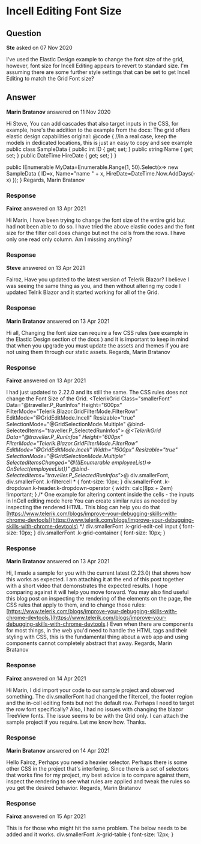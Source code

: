 # Incell Editing Font Size

## Question

**Ste** asked on 07 Nov 2020

I've used the Elastic Design example to change the font size of the grid, however, font size for Incell Editing appears to revert to standard size. I'm assuming there are some further style settings that can be set to get Incell Editing to match the Grid Font size?

## Answer

**Marin Bratanov** answered on 11 Nov 2020

Hi Steve, You can add cascades that also target inputs in the CSS, for example, here's the addition to the example from the docs: The grid offers elastic design capabilities <style> div.smallerFont, div.smallerFont.k-filtercell * { font-size: 10px;
} div.smallerFont.k-dropdown.k-header.k-dropdown-operator { width: calc ( 8px + 2em )!important;
} /* One example for altering content inside the cells - the inputs in InCell editing mode here
You can create similar rules as needed by inspecting the rendered HTML. This blog can help you do that
[https://www.telerik.com/blogs/improve-your-debugging-skills-with-chrome-devtools](https://www.telerik.com/blogs/improve-your-debugging-skills-with-chrome-devtools)
*/ div.smallerFont.k-grid-edit-cell input { font-size: 10px;
} </style> <TelerikGrid Data="@MyData" Class="smallerFont" Pageable="true" FilterMode="Telerik.Blazor.GridFilterMode.FilterRow" Sortable="true" Height="200px"> <GridColumns> <GridColumn Field="@(nameof(SampleData.ID))"> </GridColumn> <GridColumn Field="@(nameof(SampleData.Name))" Title="Employee Name"> </GridColumn> <GridColumn Field="@(nameof(SampleData.HireDate))" Title="Hire Date"> </GridColumn> </GridColumns> </TelerikGrid> original: <TelerikGrid Data="@MyData" Pageable="true" FilterMode="Telerik.Blazor.GridFilterMode.FilterRow" Sortable="true" Height="200px"> <GridColumns> <GridColumn Field="@(nameof(SampleData.ID))"> </GridColumn> <GridColumn Field="@(nameof(SampleData.Name))" Title="Employee Name"> </GridColumn> <GridColumn Field="@(nameof(SampleData.HireDate))" Title="Hire Date"> </GridColumn> </GridColumns> </TelerikGrid> @code {
//in a real case, keep the models in dedicated locations, this is just an easy to copy and see example
public class SampleData
{
public int ID { get; set; }
public string Name { get; set; }
public DateTime HireDate { get; set; }
}

public IEnumerable <SampleData> MyData=Enumerable.Range(1, 50).Select(x=> new SampleData
{
ID=x,
Name="name " + x,
HireDate=DateTime.Now.AddDays(-x)
});
} Regards, Marin Bratanov

### Response

**Fairoz** answered on 13 Apr 2021

Hi Marin, I have been trying to change the font size of the entire grid but had not been able to do so. I have tried the above elastic codes and the font size for the filter cell does change but not the cells from the rows. I have only one read only column. Am I missing anything?

### Response

**Steve** answered on 13 Apr 2021

Fairoz, Have you updated to the latest version of Telerik Blazor? I believe I was seeing the same thing as you, and then without altering my code I updated Telrik Blazor and it started working for all of the Grid.

### Response

**Marin Bratanov** answered on 13 Apr 2021

Hi all, Changing the font size can require a few CSS rules (see example in the Elastic Design section of the docs ) and it is important to keep in mind that when you upgrade you must update the assets and themes if you are not using them through our static assets. Regards, Marin Bratanov

### Response

**Fairoz** answered on 13 Apr 2021

I had just updated to 2.22.0 and its still the same. The CSS rules does not change the Font Size of the Grid. <TelerikGrid Class="smallerFont" Data="@traveller.P_RunInfos" Height="600px" FilterMode="Telerik.Blazor.GridFilterMode.FilterRow" EditMode="@GridEditMode.Incell" Resizable="true" SelectionMode="@GridSelectionMode.Multiple" @bind-SelectedItems="traveller.P_SelectedRunInfos"> @*<TelerikGrid Data="@traveller.P_RunInfos" Height="600px" FilterMode="Telerik.Blazor.GridFilterMode.FilterRow" EditMode="@GridEditMode.Incell" Width="1500px" Resizable="true" SelectionMode="@GridSelectionMode.Multiple" SelectedItemsChanged="@((IEnumerable<RunInfo> employeeList)=> OnSelect(employeeList))" @bind-SelectedItems="traveller.P_SelectedRunInfos">*@<GridColumns> <GridCheckboxColumn /> <GridColumn Field="P_RunID" Title="RunID" Groupable="false" Filterable="true" Editable="false" /> </GridColumns> </TelerikGrid> div.smallerFont, div.smallerFont .k-filtercell * { font-size: 10px; } div.smallerFont .k-dropdown.k-header.k-dropdown-operator { width: calc(8px + 2em) !important; } /* One example for altering content inside the cells - the inputs in InCell editing mode here You can create similar rules as needed by inspecting the rendered HTML. This blog can help you do that [https://www.telerik.com/blogs/improve-your-debugging-skills-with-chrome-devtools](https://www.telerik.com/blogs/improve-your-debugging-skills-with-chrome-devtools) */ div.smallerFont .k-grid-edit-cell input { font-size: 10px; } div.smallerFont .k-grid-container { font-size: 10px; }

### Response

**Marin Bratanov** answered on 13 Apr 2021

Hi, I made a sample for you with the current latest (2.23.0) that shows how this works as expected. I am attaching it at the end of this post together with a short video that demonstrates the expected results. I hope comparing against it will help you move forward. You may also find useful this blog post on inspecting the rendering of the elements on the page, the CSS rules that apply to them, and to change those rules: [https://www.telerik.com/blogs/improve-your-debugging-skills-with-chrome-devtools.](https://www.telerik.com/blogs/improve-your-debugging-skills-with-chrome-devtools.) Even when there are components for most things, in the web you'd need to handle the HTML tags and their styling with CSS, this is the fundamental thing about a web app and using components cannot completely abstract that away. Regards, Marin Bratanov

### Response

**Fairoz** answered on 14 Apr 2021

Hi Marin, I did import your code to our sample project and observed something. The div.smallerFont had changed the filtercell, the footer region and the in-cell editing fonts but not the default row. Perhaps I need to target the row font specifically? Also, I had no issues with changing the blazor TreeView fonts. The issue seems to be with the Grid only. I can attach the sample project if you require. Let me know how. Thanks.

### Response

**Marin Bratanov** answered on 14 Apr 2021

Hello Fairoz, Perhaps you need a heavier selector. Perhaps there is some other CSS in the project that's interfering. Since there is a set of selectors that works fine for my project, my best advice is to compare against them, inspect the rendering to see what rules are applied and tweak the rules so you get the desired behavior. Regards, Marin Bratanov

### Response

**Fairoz** answered on 15 Apr 2021

This is for those who might hit the same problem. The below needs to be added and it works. div.smallerFont .k-grid-table { font-size: 12px; }
